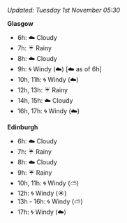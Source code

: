 *Updated: Tuesday 1st November 05:30*

**Glasgow**

* 6h: :cloud: Cloudy
* 7h: :umbrella: Rainy
* 8h: :cloud: Cloudy
* 9h: :cyclone: Windy (:cloud:) [:cloud: as of 6h]
* 10h, 11h: :cyclone: Windy (:cloud:)
* 12h, 13h: :umbrella: Rainy
* 14h, 15h: :cloud: Cloudy
* 16h, 17h: :cyclone: Windy (:cloud:)

**Edinburgh**

* 6h: :cloud: Cloudy
* 7h: :umbrella: Rainy
* 8h: :cloud: Cloudy
* 9h: :umbrella: Rainy
* 10h, 11h: :cyclone: Windy (:partly_sunny:)
* 12h: :cyclone: Windy (:sunny:)
* 13h - 16h: :cyclone: Windy (:partly_sunny:)
* 17h: :cyclone: Windy (:cloud:)

